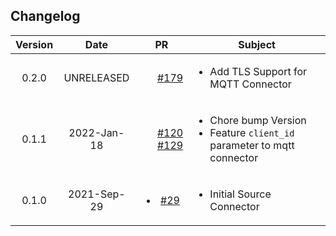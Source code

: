 ## Changelog

| Version | Date       | PR                                                               | Subject                                           |
|:-------:|:----------:|:----------------------------------------------------------------:| ------------------------------------------------- |
| 0.2.0 | UNRELEASED | <ul style='list-style-type:none'><li> [#179](https://github.com/infinyon/fluvio-connectors/pull/179) </li></ul> | <ul><li> Add TLS Support for MQTT Connector </li></ul> |
| 0.1.1 | 2022-Jan-18 | <ul style='list-style-type:none'><li> [#120](https://github.com/infinyon/fluvio-connectors/pull/120) </li><li> [#129](https://github.com/infinyon/fluvio-connectors/pull/129) </li></ul> | <ul><li> Chore bump Version </li><li> Feature `client_id` parameter to mqtt connector </li></ul> |
| 0.1.0 | 2021-Sep-29 | <ul><li> [#29](https://github.com/infinyon/fluvio-connectors/pull/29) </li></ul> | <ul><li> Initial Source Connector </li></ul> |
